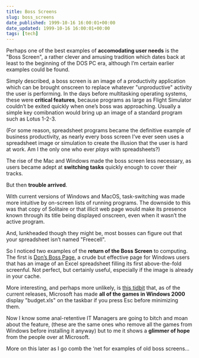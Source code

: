 ```yaml
---
title: Boss Screens
slug: boss_screens
date_published: 1999-10-16 16:00:01+00:00
date_updated: 1999-10-16 16:00:01+00:00
tags: [tech]
---
```

Perhaps one of the best examples of **accomodating user needs** is the "Boss Screen", a rather clever and amusing tradition which dates back at least to the beginning of the DOS PC era, although I’m certain earlier examples could be found.

Simply described, a boss screen is an image of a productivity application which can be brought onscreen to replace whatever "unproductive" activity the user is performing. In the days before multitasking operating systems, these were **critical features**, because programs as large as Flight Simulator couldn’t be exited quickly when one’s boss was approaching. Usually a simple key comibnation would bring up an image of a standard program such as Lotus 1-2-3.

(For some reason, spreadsheet programs became the definitive example of business productivity, as nearly every boss screen I’ve ever seen uses a spreadsheet image or simulation to create the illusion that the user is hard at work. Am I the only one who ever *plays* with spreadsheets?)

The rise of the Mac and Windows made the boss screen less necessary, as users became adept at **switching tasks** quickly enough to cover their tracks.

But then **trouble arrived**.

With current versions of Windows and MacOS, task-switching was made more intuitive by on-screen lists of running programs. The downside to this was that copy of Solitaire or that illicit web page would make its presence known through its title being displayed onscreen, even when it wasn’t the active program.

And, lunkheaded though they might be, most bosses can figure out that your spreadsheet isn’t named "Freecell".

So I noticed two examples of the **return of the Boss Screen** to computing. The first is [Don’s Boss Page](http://www.donsbosspage.com/), a crude but effective page for Windows users that has an image of an Excel spreadsheet filling its first above-the-fold screenful. Not perfect, but certainly useful, especially if the image is already in your cache.

More interesting, and perhaps more unlikely, is [this tidbit](http://www.betaos.com/archives/100399/news.html) that, as of the current releases, Microsoft has made **all of the games in Windows 2000** display "budget.xls" on the taskbar if you press Esc before minimizing them.

Now I know some anal-retentive IT Managers are going to bitch and moan about the feature, (these are the same ones who remove all the games from Windows before installing it anyway) but to me it shows a **glimmer of hope** from the people over at Microsoft.

More on this later as I go comb the ‘net for examples of old boss screens…
